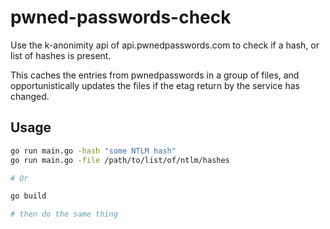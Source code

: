 # pwned-passwords-check

Use the k-anonimity api of api.pwnedpasswords.com to check if a hash, or list of hashes is present. 

This caches the entries from pwnedpasswords in a group of files, and opportunistically updates the files if the etag return by the service has changed. 


## Usage

```sh
go run main.go -hash "some NTLM hash"
go run main.go -file /path/to/list/of/ntlm/hashes

# Or

go build 

# then do the same thing

```